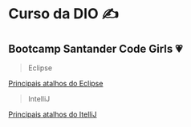 # Curso da DIO :writing_hand:

## Bootcamp Santander Code Girls :heartpulse:

> Eclipse

[Principais atalhos do Eclipse](https://www.devmedia.com.br/principais-atalhos-do-eclipse/25614)

> IntelliJ

[Principais atalhos do ItelliJ](http://www.basef.com.br/index.php/Atalhos_do_IntelliJ_Idea)
